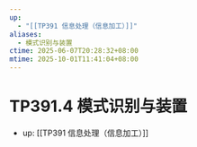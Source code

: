 ```yaml
---
up:
  - "[[TP391 信息处理（信息加工）]]"
aliases:
  - 模式识别与装置
ctime: 2025-06-07T20:28:32+08:00
mtime: 2025-10-01T11:41:04+08:00
---
```


# TP391.4 模式识别与装置

- up: [[TP391 信息处理（信息加工）]]
